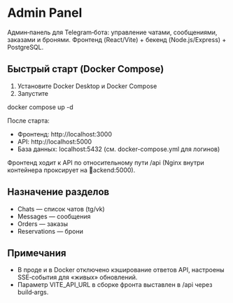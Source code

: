 ﻿# Admin Panel

Админ‑панель для Telegram‑бота: управление чатами, сообщениями, заказами и бронями. Фронтенд (React/Vite) + бекенд (Node.js/Express) + PostgreSQL.

## Быстрый старт (Docker Compose)

1) Установите Docker Desktop и Docker Compose
2) Запустите

docker compose up -d

После старта:
- Фронтенд: http://localhost:3000
- API: http://localhost:5000
- База данных: localhost:5432 (см. docker-compose.yml для логинов)

Фронтенд ходит к API по относительному пути /api (Nginx внутри контейнера проксирует на ackend:5000).

## Назначение разделов

- Chats — список чатов (tg/vk)
- Messages — сообщения
- Orders — заказы
- Reservations — брони

## Примечания

- В проде и в Docker отключено кэширование ответов API, настроены SSE‑события для «живых» обновлений.
- Параметр VITE_API_URL в сборке фронта выставлен в /api через build‑args.
